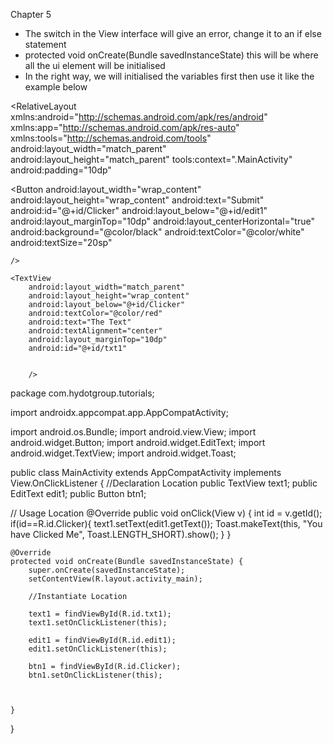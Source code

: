 Chapter 5 
- The switch in the View interface will give an error, change it to an if else statement 
- protected void onCreate(Bundle savedInstanceState) this will be where all the ui element will be initialised
- In the right way, we will initialised the variables first then use it like the example below


<?xml version="1.0" encoding="utf-8"?>
<RelativeLayout xmlns:android="http://schemas.android.com/apk/res/android"
xmlns:app="http://schemas.android.com/apk/res-auto"
xmlns:tools="http://schemas.android.com/tools"
android:layout_width="match_parent"
android:layout_height="match_parent"
tools:context=".MainActivity"
android:padding="10dp"
>
<EditText
android:layout_width="wrap_content"
android:layout_height="wrap_content"
android:hint="Enter Your Details"
android:layout_centerHorizontal="true"
android:layout_centerVertical="true"
android:id="@+id/edit1"
/>

<Button
android:layout_width="wrap_content"
android:layout_height="wrap_content"
android:text="Submit"
android:id="@+id/Clicker"
android:layout_below="@+id/edit1"
android:layout_marginTop="10dp"
android:layout_centerHorizontal="true"
android:background="@color/black"
android:textColor="@color/white"
android:textSize="20sp"


    />

    <TextView
        android:layout_width="match_parent"
        android:layout_height="wrap_content"
        android:layout_below="@+id/Clicker"
        android:textColor="@color/red"
        android:text="The Text"
        android:textAlignment="center"
        android:layout_marginTop="10dp"
        android:id="@+id/txt1"


        />

</RelativeLayout>

package com.hydotgroup.tutorials;

import androidx.appcompat.app.AppCompatActivity;

import android.os.Bundle;
import android.view.View;
import android.widget.Button;
import android.widget.EditText;
import android.widget.TextView;
import android.widget.Toast;

public class MainActivity extends AppCompatActivity implements View.OnClickListener {
//Declaration Location
public TextView text1;
public EditText edit1;
public Button btn1;

// Usage Location
@Override
public void onClick(View v) {
int id = v.getId();
if(id==R.id.Clicker){
text1.setText(edit1.getText());
Toast.makeText(this, "You have Clicked Me", Toast.LENGTH_SHORT).show();
}
}


    @Override
    protected void onCreate(Bundle savedInstanceState) {
        super.onCreate(savedInstanceState);
        setContentView(R.layout.activity_main);

        //Instantiate Location

        text1 = findViewById(R.id.txt1);
        text1.setOnClickListener(this);

        edit1 = findViewById(R.id.edit1);
        edit1.setOnClickListener(this);

        btn1 = findViewById(R.id.Clicker);
        btn1.setOnClickListener(this);



    }




}
